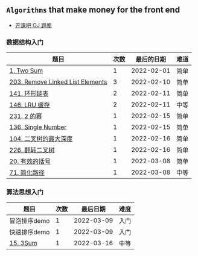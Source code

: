 ## `Algorithms` that make money for the front end

- [开课吧 OJ 题库](https://oj.kaikeba.com/)

### 数据结构入门

| 题目                                                         | 次数 | 最后的日期 | 难道 |
| ------------------------------------------------------------ | ---- | ---------- | ---- |
| [1. Two Sum](https://leetcode-cn.com/problems/two-sum)       | 1    | 2022-02-01 | 简单 |
| [203. Remove Linked List Elements](https://leetcode-cn.com/problems/remove-linked-list-elements) | 3    | 2022-02-10 | 简单 |
| [141. 环形链表](https://leetcode-cn.com/problems/linked-list-cycle) | 2    | 2022-02-11 | 简单 |
| [146. LRU 缓存](https://leetcode-cn.com/problems/lru-cache)  | 2    | 2022-02-11 | 中等 |
| [231. 2 的幂](https://leetcode-cn.com/problems/power-of-two) | 1    | 2022-02-15 | 简单 |
| [136. Single Number](https://leetcode-cn.com/problems/single-number) | 1    | 2022-02-15 | 简单 |
| [104. 二叉树的最大深度](https://leetcode-cn.com/problems/maximum-depth-of-binary-tree) | 1    | 2022-02-16 | 简单 |
| [226. 翻转二叉树](https://leetcode-cn.com/problems/invert-binary-tree) | 1    | 2022-02-16 | 简单 |
| [20. 有效的括号](https://leetcode-cn.com/problems/valid-parentheses) | 1    | 2022-03-08 | 简单 |
| [71. 简化路径](https://leetcode-cn.com/problems/simplify-path) | 1    | 2022-03-08 | 中等 |

### 算法思想入门

| 题目                                              | 次数 | 最后日期   | 难度 |
| ------------------------------------------------- | ---- | ---------- | ---- |
| 冒泡排序demo                                      | 1    | 2022-03-09 | 入门 |
| 快速排序demo                                      | 1    | 2022-03-09 | 入门 |
| [15. 3Sum](https://leetcode-cn.com/problems/3sum) | 1    | 2022-03-16 | 中等 |

